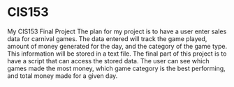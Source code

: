 # CIS153
My CIS153 Final Project
The plan for my project is to have a user enter sales data for carnival games. The data entered will track the game played, amount of money generated for the day, and the category of the game type. This information will be stored in a text file. The final part of this project is to have a script that can access the stored data. The user can see which games made the most money, which game category is the best performing, and total money made for a given day.
